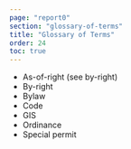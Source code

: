 ```yaml
---
page: "report0"
section: "glossary-of-terms"
title: "Glossary of Terms"
order: 24
toc: true
---
```

- As-of-right (see by-right)
- By-right
- Bylaw
- Code
- GIS
- Ordinance
- Special permit
